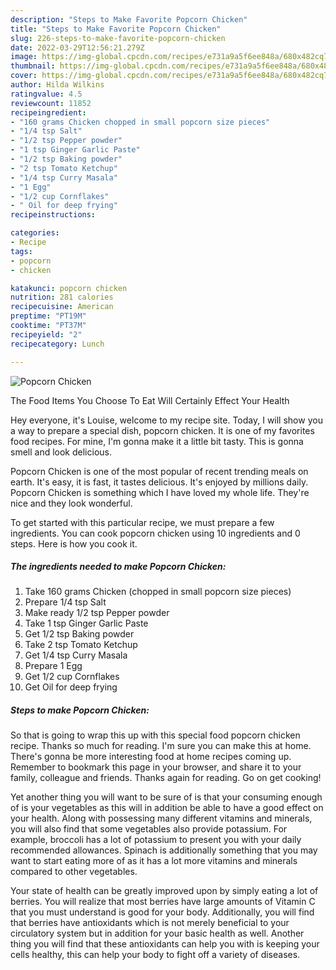 ```yaml
---
description: "Steps to Make Favorite Popcorn Chicken"
title: "Steps to Make Favorite Popcorn Chicken"
slug: 226-steps-to-make-favorite-popcorn-chicken
date: 2022-03-29T12:56:21.279Z
image: https://img-global.cpcdn.com/recipes/e731a9a5f6ee848a/680x482cq70/popcorn-chicken-recipe-main-photo.jpg
thumbnail: https://img-global.cpcdn.com/recipes/e731a9a5f6ee848a/680x482cq70/popcorn-chicken-recipe-main-photo.jpg
cover: https://img-global.cpcdn.com/recipes/e731a9a5f6ee848a/680x482cq70/popcorn-chicken-recipe-main-photo.jpg
author: Hilda Wilkins
ratingvalue: 4.5
reviewcount: 11852
recipeingredient:
- "160 grams Chicken chopped in small popcorn size pieces"
- "1/4 tsp Salt"
- "1/2 tsp Pepper powder"
- "1 tsp Ginger Garlic Paste"
- "1/2 tsp Baking powder"
- "2 tsp Tomato Ketchup"
- "1/4 tsp Curry Masala"
- "1 Egg"
- "1/2 cup Cornflakes"
- " Oil for deep frying"
recipeinstructions:

categories:
- Recipe
tags:
- popcorn
- chicken

katakunci: popcorn chicken 
nutrition: 281 calories
recipecuisine: American
preptime: "PT19M"
cooktime: "PT37M"
recipeyield: "2"
recipecategory: Lunch

---
```



![Popcorn Chicken](https://img-global.cpcdn.com/recipes/e731a9a5f6ee848a/680x482cq70/popcorn-chicken-recipe-main-photo.jpg)

The Food Items You Choose To Eat Will Certainly Effect Your Health

Hey everyone, it's Louise, welcome to my recipe site. Today, I will show you a way to prepare a special dish, popcorn chicken. It is one of my favorites food recipes. For mine, I'm gonna make it a little bit tasty. This is gonna smell and look delicious.

Popcorn Chicken is one of the most popular of recent trending meals on earth. It's easy, it is fast, it tastes delicious. It's enjoyed by millions daily. Popcorn Chicken is something which I have loved my whole life. They're nice and they look wonderful.




To get started with this particular recipe, we must prepare a few ingredients. You can cook popcorn chicken using 10 ingredients and 0 steps. Here is how you cook it.

<!--inarticleads1-->

##### The ingredients needed to make Popcorn Chicken:

1. Take 160 grams Chicken (chopped in small popcorn size pieces)
1. Prepare 1/4 tsp Salt
1. Make ready 1/2 tsp Pepper powder
1. Take 1 tsp Ginger Garlic Paste
1. Get 1/2 tsp Baking powder
1. Take 2 tsp Tomato Ketchup
1. Get 1/4 tsp Curry Masala
1. Prepare 1 Egg
1. Get 1/2 cup Cornflakes
1. Get  Oil for deep frying




<!--inarticleads2-->

##### Steps to make Popcorn Chicken:





So that is going to wrap this up with this special food popcorn chicken recipe. Thanks so much for reading. I'm sure you can make this at home. There's gonna be more interesting food at home recipes coming up. Remember to bookmark this page in your browser, and share it to your family, colleague and friends. Thanks again for reading. Go on get cooking!

Yet another thing you will want to be sure of is that your consuming enough of is your vegetables as this will in addition be able to have a good effect on your health. Along with possessing many different vitamins and minerals, you will also find that some vegetables also provide potassium. For example, broccoli has a lot of potassium to present you with your daily recommended allowances. Spinach is additionally something that you may want to start eating more of as it has a lot more vitamins and minerals compared to other vegetables.

Your state of health can be greatly improved upon by simply eating a lot of berries. You will realize that most berries have large amounts of Vitamin C that you must understand is good for your body. Additionally, you will find that berries have antioxidants which is not merely beneficial to your circulatory system but in addition for your basic health as well. Another thing you will find that these antioxidants can help you with is keeping your cells healthy, this can help your body to fight off a variety of diseases.
